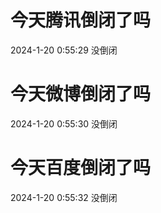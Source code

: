 # 今天腾讯倒闭了吗

2024-1-20 0:55:29 没倒闭

# 今天微博倒闭了吗

2024-1-20 0:55:30 没倒闭

# 今天百度倒闭了吗

2024-1-20 0:55:32 没倒闭

